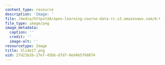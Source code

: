 ```yaml
---
content_type: resource
description: 'Image: '
file: /media/https%3A/open-learning-course-data-rc.s3.amazonaws.com/6-004-computation-structures-spring-2017/27d21b2b27e745bbd7d70ed4b5768874_Slide17.png
file_type: image/png
image_metadata:
  caption: ''
  credit: ''
  image-alt: ''
resourcetype: Image
title: Slide17.png
uid: 27d21b2b-27e7-45bb-d7d7-0ed4b5768874
---
```

